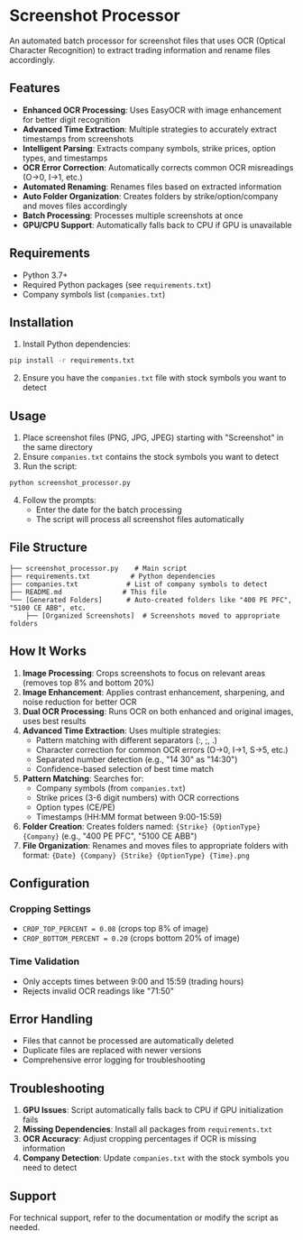 # Screenshot Processor

An automated batch processor for screenshot files that uses OCR (Optical Character Recognition) to extract trading information and rename files accordingly.

## Features

- **Enhanced OCR Processing**: Uses EasyOCR with image enhancement for better digit recognition
- **Advanced Time Extraction**: Multiple strategies to accurately extract timestamps from screenshots
- **Intelligent Parsing**: Extracts company symbols, strike prices, option types, and timestamps
- **OCR Error Correction**: Automatically corrects common OCR misreadings (O→0, I→1, etc.)
- **Automated Renaming**: Renames files based on extracted information
- **Auto Folder Organization**: Creates folders by strike/option/company and moves files accordingly
- **Batch Processing**: Processes multiple screenshots at once
- **GPU/CPU Support**: Automatically falls back to CPU if GPU is unavailable

## Requirements

- Python 3.7+
- Required Python packages (see `requirements.txt`)
- Company symbols list (`companies.txt`)

## Installation

1. Install Python dependencies:
```bash
pip install -r requirements.txt
```

2. Ensure you have the `companies.txt` file with stock symbols you want to detect

## Usage

1. Place screenshot files (PNG, JPG, JPEG) starting with "Screenshot" in the same directory
2. Ensure `companies.txt` contains the stock symbols you want to detect
3. Run the script:
```bash
python screenshot_processor.py
```

4. Follow the prompts:
   - Enter the date for the batch processing
   - The script will process all screenshot files automatically

## File Structure

```
├── screenshot_processor.py    # Main script
├── requirements.txt          # Python dependencies
├── companies.txt            # List of company symbols to detect
├── README.md               # This file
└── [Generated Folders]      # Auto-created folders like "400 PE PFC", "5100 CE ABB", etc.
    ├── [Organized Screenshots]  # Screenshots moved to appropriate folders
```

## How It Works

1. **Image Processing**: Crops screenshots to focus on relevant areas (removes top 8% and bottom 20%)
2. **Image Enhancement**: Applies contrast enhancement, sharpening, and noise reduction for better OCR
3. **Dual OCR Processing**: Runs OCR on both enhanced and original images, uses best results
4. **Advanced Time Extraction**: Uses multiple strategies:
   - Pattern matching with different separators (:, ;, .)
   - Character correction for common OCR errors (O→0, I→1, S→5, etc.)
   - Separated number detection (e.g., "14 30" as "14:30")
   - Confidence-based selection of best time match
5. **Pattern Matching**: Searches for:
   - Company symbols (from `companies.txt`)
   - Strike prices (3-6 digit numbers) with OCR corrections
   - Option types (CE/PE)
   - Timestamps (HH:MM format between 9:00-15:59)
6. **Folder Creation**: Creates folders named: `{Strike} {OptionType} {Company}` (e.g., "400 PE PFC", "5100 CE ABB")
7. **File Organization**: Renames and moves files to appropriate folders with format: `{Date} {Company} {Strike} {OptionType} {Time}.png`

## Configuration

### Cropping Settings
- `CROP_TOP_PERCENT = 0.08` (crops top 8% of image)
- `CROP_BOTTOM_PERCENT = 0.20` (crops bottom 20% of image)

### Time Validation
- Only accepts times between 9:00 and 15:59 (trading hours)
- Rejects invalid OCR readings like "71:50"

## Error Handling

- Files that cannot be processed are automatically deleted
- Duplicate files are replaced with newer versions
- Comprehensive error logging for troubleshooting

## Troubleshooting

1. **GPU Issues**: Script automatically falls back to CPU if GPU initialization fails
2. **Missing Dependencies**: Install all packages from `requirements.txt`
3. **OCR Accuracy**: Adjust cropping percentages if OCR is missing information
4. **Company Detection**: Update `companies.txt` with the stock symbols you need to detect

## Support

For technical support, refer to the documentation or modify the script as needed.

